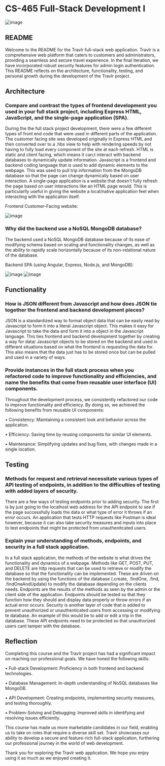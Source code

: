 # **CS-465 Full-Stack Development I**

![image](https://github.com/RBuono86/CS-465/assets/107370210/0eeebea1-ad02-4fb5-afe8-a169b2997154)

## README
Welcome to the README for the Travlr full-stack web application. Travlr is a comprehensive web platform that caters to customers and administrators, providing a seamless and secure travel experience. In the final iteration, we have incorporated robust security features for admin login authentication. This README reflects on the architecture, functionality, testing, and personal growth during the development of the Travlr project.


## Architecture

### Compare and contrast the types of frontend development you used in your full stack project, including Express HTML, JavaScript, and the single-page application (SPA).
During the the full stack project development, there were a few different types of front end code that were used in different parts of the application. The customer facing site was developed originally in Express HTML and then converted over to a .hbs view to help with rendering speeds by not having to fully load every component of the site at each refresh. HTML is static and client facing, which means it can;t interact with backend databases to dynamically update information. Javascript is a frontend and backend coding language that is used to add dynamic elements to the webpage. This was used to pull trip information from the MongoDB database so that the page can change dynamically based on user interaction. A single-page application is a website that doesn't fully refresh the page based on user interactions like an HTML page would. This is particularlly useful in giving the website a local/native application feel when interacting with the applicaiton itself.

Frontend Customer-Facing website:

![image](https://github.com/RBuono86/CS-465/assets/107370210/f9f85abe-a884-4ec8-bcd6-fa7c9e0f9bdb)

### Why did the backend use a NoSQL MongoDB database?
The backend used a NoSQL MongoDB database because of its ease of modifying schema based on scaling and functionality changes, as well as the ability to rapidly scale horizontally because of its non-relational nature of the database.

Backend SPA (using Angular, Express, Node.js, and MongoDB):

![image](https://github.com/RBuono86/CS-465/assets/107370210/dfb1b783-a5c5-4cb6-89de-fb8ad3456400)
![image](https://github.com/RBuono86/CS-465/assets/107370210/8e2961eb-fbfd-4379-bff0-3e1b0b2d65c3)

## Functionality

### How is JSON different from Javascript and how does JSON tie together the frontend and backend development pieces?
JSON is a standardized way to format object data that can be easily read by Javascript to form it into a literal Javascript object. This makes it easy for Javascript to take the data and form it into a object in the Javascript language. This ties frontend and backend development together by creating a way for data/ Javascript objects to be stored on the backend and used in different situations based on what the frontend is requesting the data for. This also means that the data just has to be stored once but can be pulled and used in a variety of ways.

### Provide instances in the full stack process when you refactored code to improve functionality and efficiencies, and name the benefits that come from reusable user interface (UI) components.
Throughout the development process, we consistently refactored our code to improve functionality and efficiency. By doing so, we achieved the following benefits from reusable UI components:

• Consistency: Maintaining a consistent look and behavior across the application.

• Efficiency: Saving time by reusing components for similar UI elements.

• Maintenance: Simplifying updates and bug fixes, with changes made in a single location.

## Testing

### Methods for request and retrieval necessitate various types of API testing of endpoints, in addition to the difficulties of testing with added layers of security.
There are a few ways of testing endpoints prior to adding security. The first is by just going to the localhost web address for the API endpoint to see if the page successfully loads the data or what type of error it throws if an error occurs. An application that tests HTTP requests like Postman is ideal however, because it can also take security measures and inputs into place to test endpoints that might be protected from unauthenitcated users.

### Explain your understanding of methods, endpoints, and security in a full stack application.
In a full stack application, the methods of the website is what drives the functionality and dynamics of a webpage. Methods like GET, POST, PUT, and DELETE are http requests that can be used to retrieve or modify the database so that the functionality can be implemented. These are driven on the backend by using the functions of the database (.create, .findOne, .find, .findOneAndUpdate) to modify the database depending on the clients needs. Endpoints are the results of the methods as seen by the admin or the client side of the application. Endpoints should be tested so that they function how they should and display data properly or throw errors if an actual error occurs. Security is another layer of code that is added to prevent unauthorized or unauthenticated users from accessing or modifying te database. An example of this would be to add or edit a trip in the database. These API endpoints need to be protected so that unauthorized users cant tamper with the database.

## Reflection
Completing this course and the Travlr project has had a significant impact on reaching our professional goals. We have honed the following skills:

• Full-stack Development: Proficiency in both frontend and backend technologies.

• Database Management: In-depth understanding of NoSQL databases like MongoDB.

• API Development: Creating endpoints, implementing security measures, and testing thoroughly.

• Problem-Solving and Debugging: Improved skills in identifying and resolving issues efficiently.

This course has made us more marketable candidates in our field, enabling us to take on roles that require a diverse skill set. Travlr showcases our ability to develop a secure and feature-rich full-stack application, furthering our professional journey in the world of web development.

Thank you for exploring the Travlr web application. We hope you enjoy using it as much as we enjoyed creating it.

